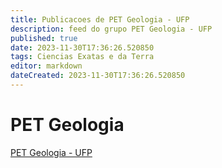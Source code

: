 ```yaml
---
title: Publicacoes de PET Geologia - UFP
description: feed do grupo PET Geologia - UFP
published: true
date: 2023-11-30T17:36:26.520850
tags: Ciencias Exatas e da Terra
editor: markdown
dateCreated: 2023-11-30T17:36:26.520850
---
```


# PET Geologia
[PET Geologia - UFP](/grupo/191PETGeologiaUFP.md)